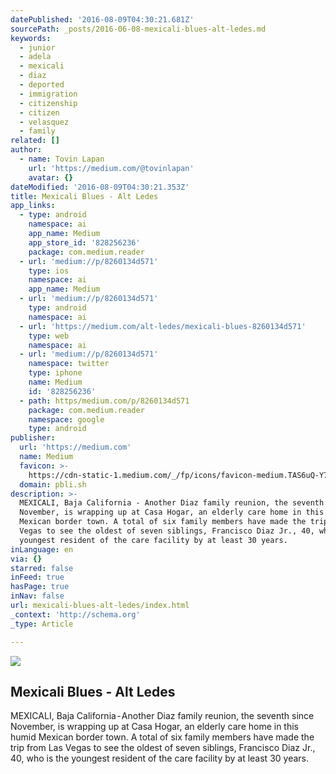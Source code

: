 ```yaml
---
datePublished: '2016-08-09T04:30:21.681Z'
sourcePath: _posts/2016-06-08-mexicali-blues-alt-ledes.md
keywords:
  - junior
  - adela
  - mexicali
  - diaz
  - deported
  - immigration
  - citizenship
  - citizen
  - velasquez
  - family
related: []
author:
  - name: Tovin Lapan
    url: 'https://medium.com/@tovinlapan'
    avatar: {}
dateModified: '2016-08-09T04:30:21.353Z'
title: Mexicali Blues - Alt Ledes
app_links:
  - type: android
    namespace: ai
    app_name: Medium
    app_store_id: '828256236'
    package: com.medium.reader
  - url: 'medium://p/8260134d571'
    type: ios
    namespace: ai
    app_name: Medium
  - url: 'medium://p/8260134d571'
    type: android
    namespace: ai
  - url: 'https://medium.com/alt-ledes/mexicali-blues-8260134d571'
    type: web
    namespace: ai
  - url: 'medium://p/8260134d571'
    namespace: twitter
    type: iphone
    name: Medium
    id: '828256236'
  - path: https/medium.com/p/8260134d571
    package: com.medium.reader
    namespace: google
    type: android
publisher:
  url: 'https://medium.com'
  name: Medium
  favicon: >-
    https://cdn-static-1.medium.com/_/fp/icons/favicon-medium.TAS6uQ-Y7kcKgi0xjcYHXw.ico
  domain: pbli.sh
description: >-
  MEXICALI, Baja California - Another Diaz family reunion, the seventh since
  November, is wrapping up at Casa Hogar, an elderly care home in this humid
  Mexican border town. A total of six family members have made the trip from Las
  Vegas to see the oldest of seven siblings, Francisco Diaz Jr., 40, who is the
  youngest resident of the care facility by at least 30 years.
inLanguage: en
via: {}
starred: false
inFeed: true
hasPage: true
inNav: false
url: mexicali-blues-alt-ledes/index.html
_context: 'http://schema.org'
_type: Article

---
```

<article style=""><img src="https://s3-us-west-2.amazonaws.com/the-grid-img/p/763131b7feb1fc12426c6bad1f4bf9b03fb5b6b8.jpg" /><h1>Mexicali Blues - Alt Ledes</h1><p>MEXICALI, Baja California - Another Diaz family reunion, the seventh since November, is wrapping up at Casa Hogar, an elderly care home in this humid Mexican border town. A total of six family members have made the trip from Las Vegas to see the oldest of seven siblings, Francisco Diaz Jr., 40, who is the youngest resident of the care facility by at least 30 years.</p></article>